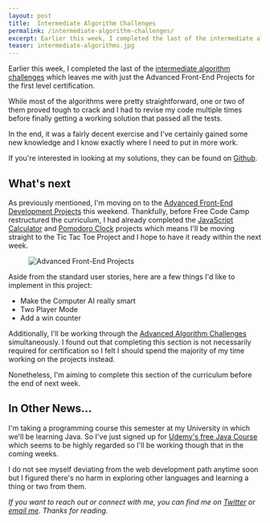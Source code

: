 ```yaml
---
layout: post
title:  Intermediate Algorithm Challenges
permalink: /intermediate-algorithm-challenges/
excerpt: Earlier this week, I completed the last of the intermediate algorithm challenges which leaves me with just the advanced Front-End projects for the first level certification
teaser: intermediate-algorithms.jpg
---
```


Earlier this week, I completed the last of the [intermediate algorithm challenges](https://www.freecodecamp.com/map#nested-collapseIntermediateAlgorithmScripting) which leaves me with just the Advanced Front-End Projects for the first level certification.

While most of the algorithms were pretty straightforward, one or two of them proved tough to crack and I had to revise my code multiple times before finally getting a working solution that passed all the tests.

In the end, it was a fairly decent exercise and I've certainly gained some new knowledge and I know exactly where I need to put in more work.

If you're interested in looking at my solutions, they can be found on [Github](https://github.com/ayoisaiah/freeCodeCamp/tree/master/algorithms/intermediate).

## What's next

As previously mentioned, I'm moving on to the [Advanced Front-End Development Projects](https://www.freecodecamp.com/map#nested-collapseAdvancedFrontEndDevelopmentProjects) this weekend. Thankfully, before Free Code Camp restructured the curriculum, I had already completed the [JavaScript Calculator](http://codepen.io/ayoisaiah/full/NxMEpe) and [Pomodoro Clock](http://codepen.io/ayoisaiah/full/wMZYvg) projects which means I'll be moving straight to the Tic Tac Toe Project and I hope to have it ready within the next week. 

<figure>
	<img src="{{ site.baseurl }}/assets/images/advanced-front-end-projects.png" alt="Advanced Front-End Projects">
</figure>

Aside from the standard user stories, here are a few things I'd like to implement in this project:

- Make the Computer AI really smart
- Two Player Mode
- Add a win counter

Additionally, I'll be working through the [Advanced Algorithm Challenges](https://www.freecodecamp.com/map#nested-collapseAdvancedAlgorithmScripting) simultaneously. I found out that completing this section is not necessarily required for certification so I felt I should spend the majority of my time working on the projects instead.

Nonetheless, I'm aiming to complete this section of the curriculum before the end of next week.

## In Other News...

I'm taking a programming course this semester at my University in which we'll be learning Java. So I've just signed up for [Udemy's free Java Course](https://www.udemy.com/java-tutorial/learn/v4/overview) which seems to be highly regarded so I'll be working though that in the coming weeks.

I do not see myself deviating from the web development path anytime soon but I figured there's no harm in exploring other languages and learning a thing or two from them.

*If you want to reach out or connect with me, you can find me on [Twitter](https://twitter.com/ayisaiah) or [email me](mailto:sudo@ayoisaiah.com). Thanks for reading.*